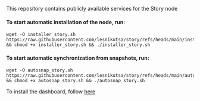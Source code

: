 This repository contains publicly available services for the Story node

#### To start automatic installation of the node, run:
```
wget -O installer_story.sh https://raw.githubusercontent.com/lesnikutsa/story/refs/heads/main/installer_story.sh && chmod +x installer_story.sh && ./installer_story.sh
```

#### To start automatic synchronization from snapshots, run:
```
wget -O autosnap_story.sh https://raw.githubusercontent.com/lesnikutsa/story/refs/heads/main/autosnap_story.sh && chmod +x autosnap_story.sh && ./autosnap_story.sh
```

To install the dashboard, follow [here](https://github.com/lesnikutsa/story/blob/main/dashboard/README.md)
